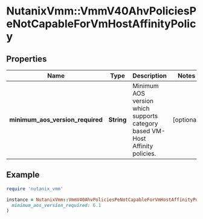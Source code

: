 # NutanixVmm::VmmV40AhvPoliciesPeNotCapableForVmHostAffinityPolicy

## Properties

| Name | Type | Description | Notes |
| ---- | ---- | ----------- | ----- |
| **minimum_aos_version_required** | **String** | Minimum AOS version which supports category based VM-Host Affinity policies. | [optional] |

## Example

```ruby
require 'nutanix_vmm'

instance = NutanixVmm::VmmV40AhvPoliciesPeNotCapableForVmHostAffinityPolicy.new(
  minimum_aos_version_required: 6.1
)
```

